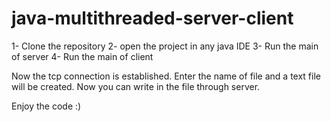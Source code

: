 # java-multithreaded-server-client

1- Clone the repository
2- open the project in any java IDE
3- Run the main of server
4- Run the main of client

Now the tcp connection is established.
Enter the name of file and a text file will be created. 
Now you can write in the file through server.

Enjoy the code :)
